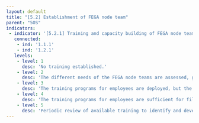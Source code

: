 ```yaml
---
layout: default
title: "[5.2] Establishment of FEGA node team"
parent: "5OS"
indicators:
 - indicator: '[5.2.1] Training and capacity building of FEGA node team'
   connected:
    - ind: '1.1.1'
    - ind: '1.2.1'
   levels:
    - level: 1
      desc: 'No training established.'
    - level: 2
      desc: 'The different needs of the FEGA node teams are assessed, gaps are identified and training options are under development.'
    - level: 3  
      desc: 'The training programs for employees are deployed, but the essential personnel gaps are still remaining.'
    - level: 4
      desc: 'The training programs for employees are sufficient for filling gaps.'
    - level: 5
      desc: 'Periodic review of available training to identify and develop new programs are adapted to emerging needs of the FEGA nodes.'
---
```

